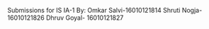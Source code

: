 Submissions for IS IA-1 By: 
Omkar Salvi-16010121814
Shruti Nogja- 16010121826
Dhruv Goyal- 16010121827
